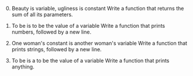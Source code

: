 0. Beauty is variable, ugliness is constant
Write a function that returns the sum of all its parameters.


1. To be is to be the value of a variable
Write a function that prints numbers, followed by a new line.


2. One woman's constant is another woman's variable
Write a function that prints strings, followed by a new line.


3. To be is a to be the value of a variable
Write a function that prints anything.
